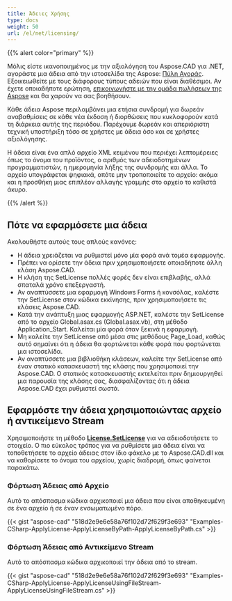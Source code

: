 ```yaml
---
title: Άδειες Χρήσης
type: docs
weight: 50
url: /el/net/licensing/
---
```


{{% alert color="primary" %}}

Μόλις είστε ικανοποιημένος με την αξιολόγηση του Aspose.CAD για .NET, αγοράστε μια άδεια από την ιστοσελίδα της Aspose: [Πύλη Αγοράς](https://purchase.aspose.com/buy). Εξοικειωθείτε με τους διάφορους τύπους αδειών που είναι διαθέσιμοι. Αν έχετε οποιαδήποτε ερώτηση, [επικοινωνήστε με την ομάδα πωλήσεων της Aspose](https://about.aspose.com/contact) και θα χαρούν να σας βοηθήσουν.

Κάθε άδεια Aspose περιλαμβάνει μια ετήσια συνδρομή για δωρεάν αναβαθμίσεις σε κάθε νέα έκδοση ή διορθώσεις που κυκλοφορούν κατά τη διάρκεια αυτής της περιόδου. Παρέχουμε δωρεάν και απεριόριστη τεχνική υποστήριξη τόσο σε χρήστες με άδεια όσο και σε χρήστες αξιολόγησης.

Η άδεια είναι ένα απλό αρχείο XML κειμένου που περιέχει λεπτομέρειες όπως το όνομα του προϊόντος, ο αριθμός των αδειοδοτημένων προγραμματιστών, η ημερομηνία λήξης της συνδρομής και άλλα. Το αρχείο υπογράφεται ψηφιακά, οπότε μην τροποποιείτε το αρχείο: ακόμα και η προσθήκη μιας επιπλέον αλλαγής γραμμής στο αρχείο το καθιστά άκυρο.

{{% /alert %}}

## **Πότε να εφαρμόσετε μια άδεια**

Ακολουθήστε αυτούς τους απλούς κανόνες:

- Η άδεια χρειάζεται να ρυθμιστεί μόνο μία φορά ανά τομέα εφαρμογής.
- Πρέπει να ορίσετε την άδεια πριν χρησιμοποιήσετε οποιαδήποτε άλλη κλάση Aspose.CAD.
- Η κλήση της SetLicense πολλές φορές δεν είναι επιβλαβής, αλλά σπαταλά χρόνο επεξεργαστή.
- Αν αναπτύσσετε μια εφαρμογή Windows Forms ή κονσόλας, καλέστε την SetLicense στον κώδικα εκκίνησης, πριν χρησιμοποιήσετε τις κλάσεις Aspose.CAD.
- Κατά την ανάπτυξη μιας εφαρμογής ASP.NET, καλέστε την SetLicense από το αρχείο Global.asax.cs (Global.asax.vb), στη μέθοδο Application_Start. Καλείται μία φορά όταν ξεκινά η εφαρμογή.
- Μη καλείτε την SetLicense από μέσα στις μεθόδους Page_Load, καθώς αυτό σημαίνει ότι η άδεια θα φορτώνεται κάθε φορά που φορτώνεται μια ιστοσελίδα.
- Αν αναπτύσσετε μια βιβλιοθήκη κλάσεων, καλείτε την SetLicense από έναν στατικό κατασκευαστή της κλάσης που χρησιμοποιεί την Aspose.CAD. Ο στατικός κατασκευαστής εκτελείται πριν δημιουργηθεί μια παρουσία της κλάσης σας, διασφαλίζοντας ότι η άδεια Aspose.CAD έχει ρυθμιστεί σωστά.

## **Εφαρμόστε την άδεια χρησιμοποιώντας αρχείο ή αντικείμενο Stream**

Χρησιμοποιήστε τη μέθοδο **[License.SetLicense](https://reference.aspose.com/cad/net/aspose.cad.license/setlicense/methods/1)** για να αδειοδοτήσετε το στοιχείο. Ο πιο εύκολος τρόπος για να ρυθμίσετε μια άδεια είναι να τοποθετήσετε το αρχείο άδειας στον ίδιο φάκελο με το Aspose.CAD.dll και να καθορίσετε το όνομα του αρχείου, χωρίς διαδρομή, όπως φαίνεται παρακάτω.

### **Φόρτωση Άδειας από Αρχείο**

Αυτό το απόσπασμα κώδικα αρχικοποιεί μια άδεια που είναι αποθηκευμένη σε ένα αρχείο ή σε έναν ενσωματωμένο πόρο.

{{< gist "aspose-cad" "518d2e9e6e58a76f102d72f629f3e693" "Examples-CSharp-ApplyLicense-ApplyLicenseByPath-ApplyLicenseByPath.cs" >}}

### **Φόρτωση Άδειας από Αντικείμενο Stream**

Αυτό το απόσπασμα κώδικα αρχικοποιεί την άδεια από το stream.

{{< gist "aspose-cad" "518d2e9e6e58a76f102d72f629f3e693" "Examples-CSharp-ApplyLicense-ApplyLicenseUsingFileStream-ApplyLicenseUsingFileStream.cs" >}}
